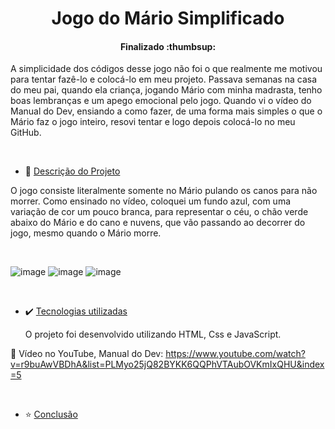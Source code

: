 <h1 align="center">Jogo do Mário Simplificado </h1> 


<h4 align="center">  Finalizado :thumbsup:
</h4>



A simplicidade dos códigos desse jogo não foi o que realmente me motivou para tentar fazê-lo e colocá-lo em meu projeto. Passava semanas na casa do meu pai, quando ela criança, jogando Mário com minha madrasta, tenho boas lembranças e um apego emocional pelo jogo.
Quando vi o vídeo do Manual do Dev, ensiando a como fazer, de uma forma mais simples o que o Mário faz o jogo inteiro, resovi tentar e logo depois colocá-lo no meu GitHub. 


<br>

* :memo: [Descrição do Projeto](#descrição-do-projeto)

O jogo consiste literalmente somente no Mário pulando os canos para não morrer. Como ensinado no vídeo, coloquei um fundo azul, com uma variação de cor um pouco branca, para representar o céu, o chão verde abaixo do Mário e do cano e nuvens, que vão passando ao decorrer do jogo, mesmo quando o Mário morre.

<br>

  
![image](https://github.com/irisrbarbosa/Game-Mario-Jump/assets/95186331/76109221-e7f4-4c16-865a-033dc52cb3d5)  ![image](https://github.com/irisrbarbosa/Game-Mario-Jump/assets/95186331/ee2dd7f2-7665-429e-9366-376d655de857)     ![image](https://github.com/irisrbarbosa/Game-Mario-Jump/assets/95186331/718528b7-7a20-4455-b042-7a49bc0f4f5c)


<br>

* :heavy_check_mark: [Tecnologias utilizadas](#tecnologias-utilizadas)

  O projeto foi desenvolvido utilizando HTML, Css e JavaScript.
  
 :link: Vídeo no YouTube, Manual do Dev: https://www.youtube.com/watch?v=r9buAwVBDhA&list=PLMyo25jQ82BYKK6QQPhVTAubOVKmIxQHU&index=5

 <br>

 
* :star: [Conclusão](#conclusão)


